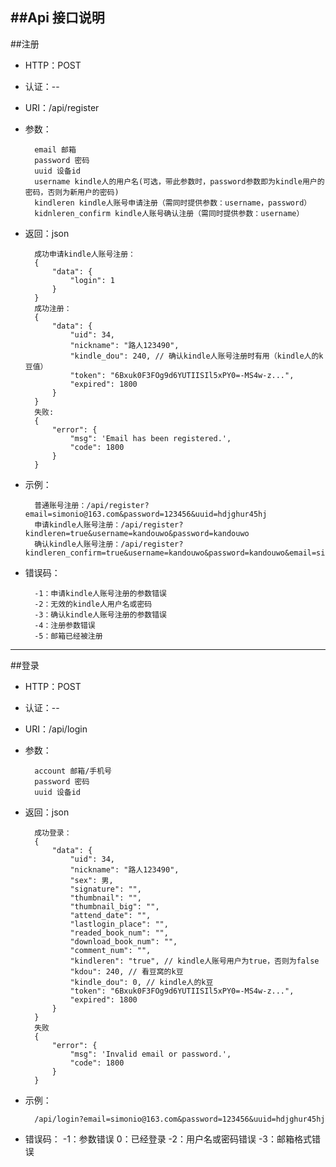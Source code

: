 ##Api 接口说明
---
##注册
* HTTP：POST
* 认证：--
* URI：/api/register
* 参数：

        email 邮箱
        password 密码
        uuid 设备id
        username kindle人的用户名(可选，带此参数时，password参数即为kindle用户的密码，否则为新用户的密码)
        kindleren kindle人账号申请注册（需同时提供参数：username，password）
        kidnleren_confirm kindle人账号确认注册（需同时提供参数：username）
* 返回：json

        成功申请kindle人账号注册：
        {
            "data": {
                "login": 1
            }
        }
        成功注册：
        {
            "data": {
                "uid": 34,
                "nickname": "路人123490",
                "kindle_dou": 240, // 确认kindle人账号注册时有用（kindle人的k豆值）
                "token": "6Bxuk0F3FOg9d6YUTIISIl5xPY0=-MS4w-z...",
                "expired": 1800
            }
        }
        失败:
        {
            "error": {
                "msg": 'Email has been registered.',
                "code": 1800
            }
        }
* 示例：
        
        普通账号注册：/api/register?email=simonio@163.com&password=123456&uuid=hdjghur45hj
        申请kindle人账号注册：/api/register?kindleren=true&username=kandouwo&password=kandouwo
        确认kindle人账号注册：/api/register?kindleren_confirm=true&username=kandouwo&password=kandouwo&email=simonio1024@163.com&&uuid=123
* 错误码：
        
        -1：申请kindle人账号注册的参数错误
        -2：无效的kindle人用户名或密码
        -3：确认kindle人账号注册的参数错误
        -4：注册参数错误
        -5：邮箱已经被注册

----
##登录
* HTTP：POST
* 认证：--
* URI：/api/login
* 参数：

        account 邮箱/手机号
        password 密码
        uuid 设备id
* 返回：json

        成功登录：
        {
            "data": {
                "uid": 34,
                "nickname": "路人123490",
                "sex": 男,
                "signature": "",
                "thumbnail": "",
                "thumbnail_big": "",
                "attend_date": "",
                "lastlogin_place": "",
                "readed_book_num": "",
                "download_book_num": "",
                "comment_num": "",
                "kindleren": "true", // kindle人账号用户为true，否则为false
                "kdou": 240, // 看豆窝的k豆
                "kindle_dou": 0, // kindle人的k豆
                "token": "6Bxuk0F3FOg9d6YUTIISIl5xPY0=-MS4w-z...",
                "expired": 1800
            }
        }
        失败
        {
            "error": {
                "msg": 'Invalid email or password.',
                "code": 1800
            }
        }
* 示例：

        /api/login?email=simonio@163.com&password=123456&uuid=hdjghur45hj
* 错误码：
        -1：参数错误
        0：已经登录
        -2：用户名或密码错误
        -3：邮箱格式错误
